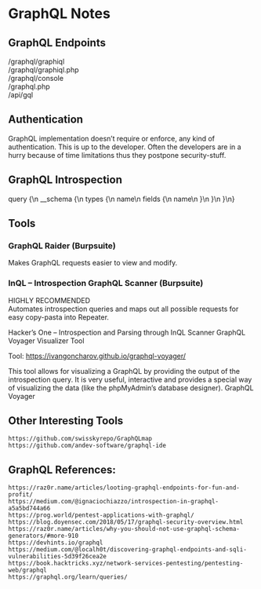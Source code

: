 # GraphQL Notes

## GraphQL Endpoints

/graphql/graphiql  
/graphql/graphiql.php  
/graphql/console  
/graphql.php  
/api/gql  

## Authentication

GraphQL implementation doesn’t require or enforce, any kind of authentication. This is up to the developer. Often the developers are in a hurry because of time limitations thus they postpone security-stuff.

## GraphQL Introspection

query {\n  __schema {\n    types {\n      name\n      fields {\n        name\n      }\n    }\n  }\n}

## Tools

### GraphQL Raider (Burpsuite)

Makes GraphQL requests easier to view and modify.  

### InQL – Introspection GraphQL Scanner (Burpsuite)

HIGHLY RECOMMENDED  
Automates introspection queries and maps out all possible requests for easy copy-pasta into Repeater.  

Hacker’s One – Introspection and Parsing through InQL Scanner
GraphQL Voyager Visualizer Tool

Tool: https://ivangoncharov.github.io/graphql-voyager/

This tool allows for visualizing a GraphQL by providing the output of the introspection query. It is very useful, interactive and provides a special way of visualizing the data (like the phpMyAdmin’s database designer).
GraphQL Voyager


## Other Interesting Tools

    https://github.com/swisskyrepo/GraphQLmap
    https://github.com/andev-software/graphql-ide

## GraphQL References:

    https://raz0r.name/articles/looting-graphql-endpoints-for-fun-and-profit/
    https://medium.com/@ignaciochiazzo/introspection-in-graphql-a5a5bd744a66
    https://prog.world/pentest-applications-with-graphql/
    https://blog.doyensec.com/2018/05/17/graphql-security-overview.html
    https://raz0r.name/articles/why-you-should-not-use-graphql-schema-generators/#more-910
    https://devhints.io/graphql
    https://medium.com/@localh0t/discovering-graphql-endpoints-and-sqli-vulnerabilities-5d39f26cea2e
    https://book.hacktricks.xyz/network-services-pentesting/pentesting-web/graphql
    https://graphql.org/learn/queries/
